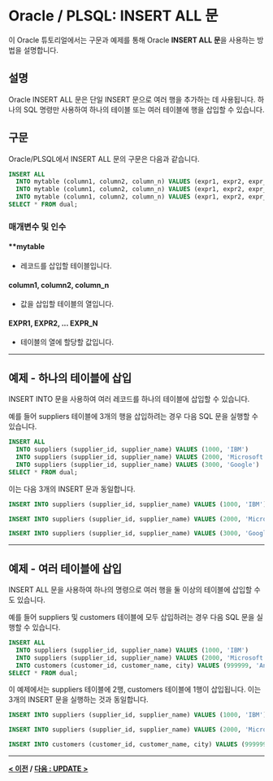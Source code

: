 # Oracle / PLSQL: INSERT ALL 문

이 Oracle 튜토리얼에서는 구문과 예제를 통해 Oracle **INSERT ALL 문**을 사용하는 방법을 설명합니다.

## 설명
Oracle INSERT ALL 문은 단일 INSERT 문으로 여러 행을 추가하는 데 사용됩니다. 하나의 SQL 명령만 사용하여 하나의 테이블 또는 여러 테이블에 행을 삽입할 수 있습니다.

## 구문
Oracle/PLSQL에서 INSERT ALL 문의 구문은 다음과 같습니다.
```SQL
INSERT ALL
  INTO mytable (column1, column2, column_n) VALUES (expr1, expr2, expr_n)
  INTO mytable (column1, column2, column_n) VALUES (expr1, expr2, expr_n)
  INTO mytable (column1, column2, column_n) VALUES (expr1, expr2, expr_n)
SELECT * FROM dual;
```
### 매개변수 및 인수
#### **mytable
- 레코드를 삽입할 테이블입니다.
#### **column1, column2, column_n**
- 값을 삽입할 테이블의 열입니다.
#### **EXPR1, EXPR2, ... EXPR_N**
- 테이블의 열에 할당할 값입니다.

---
## 예제 - 하나의 테이블에 삽입
INSERT INTO 문을 사용하여 여러 레코드를 하나의 테이블에 삽입할 수 있습니다.

예를 들어 suppliers 테이블에 3개의 행을 삽입하려는 경우 다음 SQL 문을 실행할 수 있습니다.
```SQL
INSERT ALL
  INTO suppliers (supplier_id, supplier_name) VALUES (1000, 'IBM')
  INTO suppliers (supplier_id, supplier_name) VALUES (2000, 'Microsoft')
  INTO suppliers (supplier_id, supplier_name) VALUES (3000, 'Google')
SELECT * FROM dual;
```
이는 다음 3개의 INSERT 문과 동일합니다.
```SQL
INSERT INTO suppliers (supplier_id, supplier_name) VALUES (1000, 'IBM');

INSERT INTO suppliers (supplier_id, supplier_name) VALUES (2000, 'Microsoft');

INSERT INTO suppliers (supplier_id, supplier_name) VALUES (3000, 'Google');
```

---
## 예제 - 여러 테이블에 삽입
INSERT ALL 문을 사용하여 하나의 명령으로 여러 행을 둘 이상의 테이블에 삽입할 수도 있습니다.

예를 들어 suppliers 및 customers 테이블에 모두 삽입하려는 경우 다음 SQL 문을 실행할 수 있습니다.
```SQL
INSERT ALL
  INTO suppliers (supplier_id, supplier_name) VALUES (1000, 'IBM')
  INTO suppliers (supplier_id, supplier_name) VALUES (2000, 'Microsoft')
  INTO customers (customer_id, customer_name, city) VALUES (999999, 'Anderson Construction', 'New York')
SELECT * FROM dual;
```
이 예제에서는 suppliers 테이블에 2행, customers 테이블에 1행이 삽입됩니다. 이는 3개의 INSERT 문을 실행하는 것과 동일합니다.
```SQL
INSERT INTO suppliers (supplier_id, supplier_name) VALUES (1000, 'IBM');

INSERT INTO suppliers (supplier_id, supplier_name) VALUES (2000, 'Microsoft');

INSERT INTO customers (customer_id, customer_name, city) VALUES (999999, 'Anderson Construction', 'New York');
```

---
**[< 이전](INSERT.md) / [다음 : UPDATE >](UPDATE.md)**